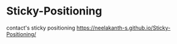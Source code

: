 # Sticky-Positioning
contact's sticky positioning
https://neelakanth-s.github.io/Sticky-Positioning/
